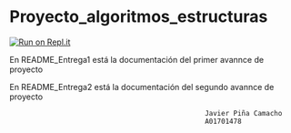# Proyecto_algoritmos_estructuras
[![Run on Repl.it](https://repl.it/badge/github/Javier-P-C/Proyecto_algoritmos_estructuras)](https://repl.it/github/Javier-P-C/Proyecto_algoritmos_estructuras)


En README_Entrega1 está la documentación del primer avannce de proyecto

En README_Entrega2 está la documentación del segundo avannce de proyecto



                                                    Javier Piña Camacho
                                                    A01701478